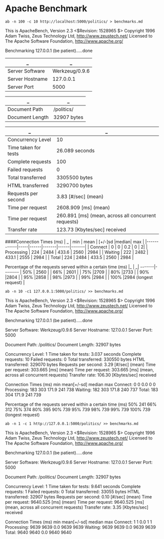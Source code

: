 Apache Benchmark
===============================================================


```ab -n 100 -c 10 http://localhost:5000/politics/ > benchmarks.md```


This is ApacheBench, Version 2.3 <$Revision: 1528965 $>
Copyright 1996 Adam Twiss, Zeus Technology Ltd, http://www.zeustech.net/
Licensed to The Apache Software Foundation, http://www.apache.org/

Benchmarking 127.0.0.1 (be patient).....done

|_                  |                   _  |
|-------------------|----------------------|
| Server Software   |       Werkzeug/0.9.6 |
| Server Hostname   |        127.0.0.1     |
| Server Port       |            5000      |


 _               |                 _  
-----------------|--------------------
 Document Path   |        /politics/  
 Document Length |      32907 bytes   


 _        |      _         
 ------------------- | ----------------
Concurrency Level    |   10
Time taken for tests |   26.089 seconds
Complete requests   |    100
Failed requests|        0
Total transferred|     3305500 bytes
HTML transferred|      3290700 bytes
Requests per second |    3.83 [#/sec] (mean)
Time per request |       2608.909 [ms] (mean)
Time per request |       260.891 [ms] (mean, across all concurrent requests)
Transfer rate |          123.73 [Kbytes/sec] received

####Connection Times (ms)
|        _   | min | mean | [+/-]sd |median| max |
|------------|-----|------|-------|------|-------|
| Connect    |  0  |   0  |  0.2  |   0  |      2|
| Processing | 224 | 2484 | 433.6 | 2560 |  2984 |
| Waiting    | 222 | 2482 | 433.1 | 2555 |  2984 |
| Total      | 224 | 2484 | 433.5 | 2560 |  2984 |

Percentage of the requests served within a certain time (ms)
|_        |        _|
-------|--------
|  50%   |  2560 |
|  66%   |  2601 |
|  75%   |2709 |
|  80%   |2733 |
|  90%   |2804 |
|  95%   |2858 |
|  98%   |2973 |
|  99%   |2984 |
| 100%   |2984 (longest request) |



 
```ab -n 10 -c1 127.0.0.1:5000/politics/ >> benchmarks.md```
 
This is ApacheBench, Version 2.3 <$Revision: 1528965 $>
Copyright 1996 Adam Twiss, Zeus Technology Ltd, http://www.zeustech.net/
Licensed to The Apache Software Foundation, http://www.apache.org/

Benchmarking 127.0.0.1 (be patient).....done


Server Software:        Werkzeug/0.9.6
Server Hostname:        127.0.0.1
Server Port:            5000

Document Path:          /politics/
Document Length:        32907 bytes

Concurrency Level:      1
Time taken for tests:   3.037 seconds
Complete requests:      10
Failed requests:        0
Total transferred:      330550 bytes
HTML transferred:       329070 bytes
Requests per second:    3.29 [#/sec] (mean)
Time per request:       303.665 [ms] (mean)
Time per request:       303.665 [ms] (mean, across all concurrent requests)
Transfer rate:          106.30 [Kbytes/sec] received

Connection Times (ms)
              min  mean[+/-sd] median   max
Connect:        0    0   0.0      0       0
Processing:   183  303 171.9    241     738
Waiting:      182  303 171.8    240     737
Total:        183  304 171.9    241     739

Percentage of the requests served within a certain time (ms)
  50%    241
  66%    312
  75%    374
  80%    395
  90%    739
  95%    739
  98%    739
  99%    739
 100%    739 (longest request)
 
```ab -n 1 -c 1 http://127.0.0.1:5000/politics/ >> benchmarks.md ```

This is ApacheBench, Version 2.3 <$Revision: 1528965 $>
Copyright 1996 Adam Twiss, Zeus Technology Ltd, http://www.zeustech.net/
Licensed to The Apache Software Foundation, http://www.apache.org/

Benchmarking 127.0.0.1 (be patient).....done


Server Software:        Werkzeug/0.9.6
Server Hostname:        127.0.0.1
Server Port:            5000

Document Path:          /politics/
Document Length:        32907 bytes

Concurrency Level:      1
Time taken for tests:   9.641 seconds
Complete requests:      1
Failed requests:        0
Total transferred:      33055 bytes
HTML transferred:       32907 bytes
Requests per second:    0.10 [#/sec] (mean)
Time per request:       9640.525 [ms] (mean)
Time per request:       9640.525 [ms] (mean, across all concurrent requests)
Transfer rate:          3.35 [Kbytes/sec] received

Connection Times (ms)
              min  mean[+/-sd] median   max
Connect:        1    1   0.0      1       1
Processing:  9639 9639   0.0   9639    9639
Waiting:     9639 9639   0.0   9639    9639
Total:       9640 9640   0.0   9640    9640
